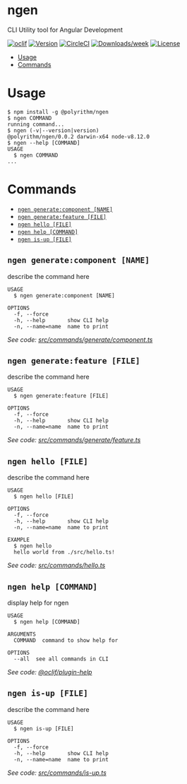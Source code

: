 ngen
====

CLI Utility tool for Angular Development

[![oclif](https://img.shields.io/badge/cli-oclif-brightgreen.svg)](https://oclif.io)
[![Version](https://img.shields.io/npm/v/ngen.svg)](https://npmjs.org/package/ngen)
[![CircleCI](https://circleci.com/gh/Polyrithm/ngen/tree/master.svg?style=shield)](https://circleci.com/gh/Polyrithm/ngen/tree/master)
[![Downloads/week](https://img.shields.io/npm/dw/ngen.svg)](https://npmjs.org/package/ngen)
[![License](https://img.shields.io/npm/l/ngen.svg)](https://github.com/Polyrithm/ngen/blob/master/package.json)

<!-- toc -->
* [Usage](#usage)
* [Commands](#commands)
<!-- tocstop -->
# Usage
<!-- usage -->
```sh-session
$ npm install -g @polyrithm/ngen
$ ngen COMMAND
running command...
$ ngen (-v|--version|version)
@polyrithm/ngen/0.0.2 darwin-x64 node-v8.12.0
$ ngen --help [COMMAND]
USAGE
  $ ngen COMMAND
...
```
<!-- usagestop -->
# Commands
<!-- commands -->
* [`ngen generate:component [NAME]`](#ngen-generatecomponent-name)
* [`ngen generate:feature [FILE]`](#ngen-generatefeature-file)
* [`ngen hello [FILE]`](#ngen-hello-file)
* [`ngen help [COMMAND]`](#ngen-help-command)
* [`ngen is-up [FILE]`](#ngen-is-up-file)

## `ngen generate:component [NAME]`

describe the command here

```
USAGE
  $ ngen generate:component [NAME]

OPTIONS
  -f, --force
  -h, --help       show CLI help
  -n, --name=name  name to print
```

_See code: [src/commands/generate/component.ts](https://github.com/Polyrithm/ngen/blob/v0.0.2/src/commands/generate/component.ts)_

## `ngen generate:feature [FILE]`

describe the command here

```
USAGE
  $ ngen generate:feature [FILE]

OPTIONS
  -f, --force
  -h, --help       show CLI help
  -n, --name=name  name to print
```

_See code: [src/commands/generate/feature.ts](https://github.com/Polyrithm/ngen/blob/v0.0.2/src/commands/generate/feature.ts)_

## `ngen hello [FILE]`

describe the command here

```
USAGE
  $ ngen hello [FILE]

OPTIONS
  -f, --force
  -h, --help       show CLI help
  -n, --name=name  name to print

EXAMPLE
  $ ngen hello
  hello world from ./src/hello.ts!
```

_See code: [src/commands/hello.ts](https://github.com/Polyrithm/ngen/blob/v0.0.2/src/commands/hello.ts)_

## `ngen help [COMMAND]`

display help for ngen

```
USAGE
  $ ngen help [COMMAND]

ARGUMENTS
  COMMAND  command to show help for

OPTIONS
  --all  see all commands in CLI
```

_See code: [@oclif/plugin-help](https://github.com/oclif/plugin-help/blob/v2.1.2/src/commands/help.ts)_

## `ngen is-up [FILE]`

describe the command here

```
USAGE
  $ ngen is-up [FILE]

OPTIONS
  -f, --force
  -h, --help       show CLI help
  -n, --name=name  name to print
```

_See code: [src/commands/is-up.ts](https://github.com/Polyrithm/ngen/blob/v0.0.2/src/commands/is-up.ts)_
<!-- commandsstop -->
